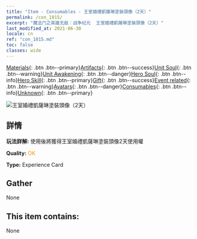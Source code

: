 ```yaml
---
title: "Item - Consumables - 王室婚禮凱薩琳塗裝頭像（2天）"
permalink: /con_1015/
excerpt: "魔法门之英雄无敌：战争纪元  王室婚禮凱薩琳塗裝頭像（2天）"
last_modified_at: 2021-06-30
locale: cn
ref: "con_1015.md"
toc: false
classes: wide
---
```

 [Materials](/ItemsCN/){: .btn .btn--primary}[Artifacts](/ItemsCN/Artifacts/){: .btn .btn--success}[Unit Soul](/ItemsCN/UnitSoul/){: .btn .btn--warning}[Unit Awakening](/ItemsCN/UnitAwakening/){: .btn .btn--danger}[Hero Soul](/ItemsCN/HeroSoul/){: .btn .btn--info}[Hero Skill](/ItemsCN/HeroSkill/){: .btn .btn--primary}[Gift](/ItemsCN/Gift/){: .btn .btn--success}[Event related](/ItemsCN/Events/){: .btn .btn--warning}[Avatars](/ItemsCN/Avatars/){: .btn .btn--danger}[Consumables](/ItemsCN/Consumables/){: .btn .btn--info}[Unknown](/ItemsCN/Unknown/){: .btn .btn--primary}

 ![王室婚禮凱薩琳塗裝頭像（2天）](/images/h/h_Catherine4.jpg)

## 詳情
 **玩法詳解:** 使用後將獲得王室婚禮凱薩琳塗裝頭像2天使用權

 **Quality:** <span style="color: #FF8C00">OK</span>

 **Type:** Experience Card

## Gather

  None

## This item contains:

  None


